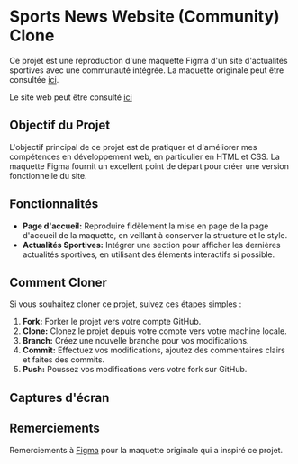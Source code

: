 # Sports News Website (Community) Clone

Ce projet est une reproduction d'une maquette Figma d'un site d'actualités sportives avec une communauté intégrée. La maquette originale peut être consultée [ici](https://www.figma.com/file/jIOwJUHE20VSykIJucrIeP/Sports-news-websites-(Community)?type=design&node-id=0%3A1&mode=design&t=37p3aweBImG8x7Te-1).

Le site web peut être consulté [ici](https://thunderous-gumption-834005.netlify.app/)

## Objectif du Projet

L'objectif principal de ce projet est de pratiquer et d'améliorer mes compétences en développement web, en particulier en HTML et CSS. La maquette Figma fournit un excellent point de départ pour créer une version fonctionnelle du site.

## Fonctionnalités

- **Page d'accueil:** Reproduire fidèlement la mise en page de la page d'accueil de la maquette, en veillant à conserver la structure et le style.
- **Actualités Sportives:** Intégrer une section pour afficher les dernières actualités sportives, en utilisant des éléments interactifs si possible.

## Comment Cloner

Si vous souhaitez cloner ce projet, suivez ces étapes simples :

1. **Fork:** Forker le projet vers votre compte GitHub.
2. **Clone:** Clonez le projet depuis votre compte vers votre machine locale.
3. **Branch:** Créez une nouvelle branche pour vos modifications.
4. **Commit:** Effectuez vos modifications, ajoutez des commentaires clairs et faites des commits.
5. **Push:** Poussez vos modifications vers votre fork sur GitHub.

## Captures d'écran

## Remerciements
Remerciements à [Figma](https://www.figma.com/) pour la maquette originale qui a inspiré ce projet.
